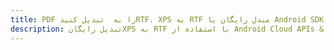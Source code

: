 ---title: PDF را به  تبدیل کنیدRTF، XPS به RTF مبدل رایگان یا Android SDKdescription: تبدیل رایگانXPS به RTF با استفاده از Android Cloud APIs & SDK همچنین اسناد PDF را در Cloud ایجاد، ویرایش و رندر کنید.---